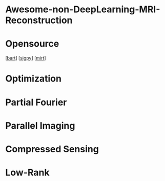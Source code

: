 # Awesome-non-DeepLearning-MRI-Reconstruction

# Opensource
[[bart](https://github.com/mrirecon/bart)]
[[sigpy](https://github.com/mikgroup/sigpy)]
[[mirt](https://github.com/JeffFessler/mirt)]

# Optimization

# Partial Fourier

# Parallel Imaging

# Compressed Sensing

# Low-Rank


